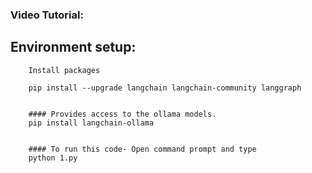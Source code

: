 ### Video Tutorial: 

## Environment setup:

		Install packages

		pip install --upgrade langchain langchain-community langgraph


		#### Provides access to the ollama models.
		pip install langchain-ollama


		#### To run this code- Open command prompt and type
		python 1.py

 




